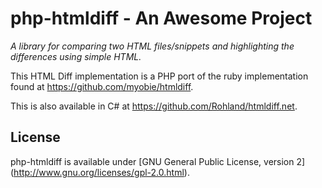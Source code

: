 php-htmldiff - An Awesome Project
=======
*A library for comparing two HTML files/snippets and highlighting the differences using simple HTML.*

This HTML Diff implementation is a PHP port of the ruby implementation found at https://github.com/myobie/htmldiff.

This is also available in C# at https://github.com/Rohland/htmldiff.net.

License
-------
php-htmldiff is available under [GNU General Public License, version 2] (http://www.gnu.org/licenses/gpl-2.0.html).

